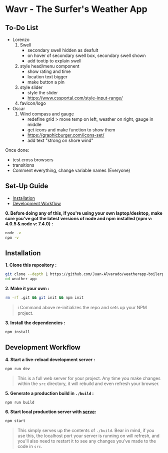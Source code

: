 # Wavr - The Surfer's Weather App

## To-Do List
- Lorenzo
    1. Swell
        - secondary swell hidden as deafult
        - on hover of secondary swell box, secondary swell shown
        - add tootip to explain swell
    2. style head/menu component
        - show rating and time 
        - location text bigger
        - make button a pin
    3. style slider
        - style the slider
        - https://www.cssportal.com/style-input-range/
    4. favicon/logo
- Oscar
    1. Wind compass and gauge
        - redefine grid > move temp on left, weather on right, gauge in middle
        - get icons and make function to show them 
        - https://graphicburger.com/icons-set/
        - add text "strong on shore wind"

Once done:
- test cross browsers
- transitions
- Comment everything, change variable names (Everyone)

## Set-Up Guide
- [Installation](#installation)
- [Development Workflow](#development-workflow)

**0. Before doing any of this, if you're using your own laptop/desktop, make sure you've got the latest versions of node and npm installed (npm v: 4.0.5 & node v: 7.4.0) :**

```sh
node -v
npm -v
```

## Installation

**1. Clone this repository :**

```sh
git clone --depth 1 https://github.com/Juan-Alvarado/weatherapp-boilerplate.git weather-app
cd weather-app
```

**2. Make it your own :**

```sh
rm -rf .git && git init && npm init
```

> :information_source: Command above re-initializes the repo and sets up your NPM project.


**3. Install the dependencies :**

```sh
npm install
```

## Development Workflow


**4. Start a live-reload development server :**

```sh
npm run dev
```

> This is a full web server for your project. Any time you make changes within the `src` directory, it will rebuild and even refresh your browser.


**5. Generate a production build in `./build` :**

```sh
npm run build
```

**6. Start local production server with [serve](https://github.com/zeit/serve):**

```sh
npm start
```

> This simply serves up the contents of `./build`. Bear in mind, if you use this, the localhost port your server is running on will refresh, and you'll also need to restart it to see any changes you've made to the code in `src`.
